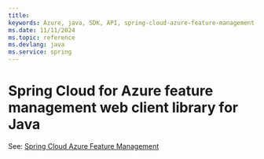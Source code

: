 ```yaml
---
title: 
keywords: Azure, java, SDK, API, spring-cloud-azure-feature-management-web, spring
ms.date: 11/11/2024
ms.topic: reference
ms.devlang: java
ms.service: spring
---
```

# Spring Cloud for Azure feature management web client library for Java

See: [Spring Cloud Azure Feature Management](https://github.com/Azure/azure-sdk-for-java/tree/main/sdk/spring/spring-cloud-azure-feature-management)

